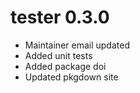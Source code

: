 # tester 0.3.0

* Maintainer email updated
* Added unit tests
* Added package doi
* Updated pkgdown site
